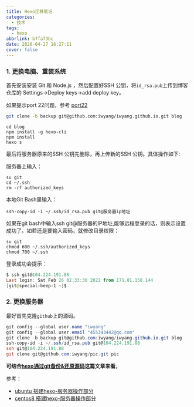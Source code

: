 ```yaml
---
title: Hexo迁移笔记
categories:
  - 技术
tags:
  - hexo
abbrlink: b7fa73bc
date: 2020-04-27 16:27:11
cover: false
---
```

### 1. 更换电脑、重装系统  

首先安装安装 Git 和 Node.js  ，然后配置好SSH 公钥，将`id_rsa.pub`上传到博客仓库的 Settings->Deploy keys->add deploy key。

如果提示port 22问题，参考 [port22](/archives/2284a148/?highlight=port)

```bash
git clone -b backup git@github.com:iwyang/iwyang.github.io.git blog 
```

```
cd blog
npm install -g hexo-cli	    
npm install	
hexo s
```

最后将服务器原来的SSH 公钥先删除，再上传新的SSH 公钥。具体操作如下:

服务器上输入：

```
su git
cd ~/.ssh
rm -rf authorized_keys
```

本地Git Bash里输入：

```
ssh-copy-id -i ~/.ssh/id_rsa.pub git@服务器ip地址
```

如果在git bash中输入ssh git@服务器的IP地址,能够远程登录的话，则表示设置成功了。如若还是要输入密码，就修改目录权限：

```
su git
chmod 600 ~/.ssh/authorized_keys
chmod 700 ~/.ssh
```

登录成功会提示：

```powershell
$ ssh git@104.224.191.88
Last login: Sat Feb 26 02:33:30 2022 from 171.81.158.144
[git@special-beep-1 ~]$
```

###  2. 更换服务器

最好首先克隆`github`上的源码。

```powershell
git config --global user.name "iwyang"
git config --global user.email "455343442@qq.com"
git clone -b backup git@github.com:iwyang/iwyang.github.io.git blog
ssh-copy-id -i ~/.ssh/id_rsa.pub git@104.224.191.88
ssh git@104.224.191.88
git clone git@github.com:iwyang/pic.git pic
```

**可结合[hexo通过git备份&还原源码](https://bore.vip/archives/hexo-backup/)这篇文章来看**。

参考：

+ [ubuntu 搭建hexo-服务器操作部分](https://bore.vip/archives/45284.html#服务器%E6%93%8D%E4%BD%9C)
+ [centos8 搭建hexo-服务器操作部分](https://bore.vip/archives/cb52221e.html#服务器%E6%93%8D%E4%BD%9C)

